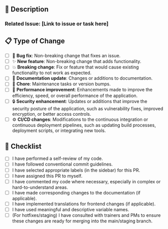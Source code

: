 ## 🚀 Description

<!-- Please provide a concise summary of the changes in this pull request, including the issue it addresses. Include relevant motivation and context. List any dependencies required for this change. -->



### Related Issue: [Link to issue or task here]

## 📋 Type of Change

<!-- Select the type of change that applies to this PR by **deleting the other options**. -->

- [ ] 🐛 **Bug fix**: Non-breaking change that fixes an issue.
- [ ] ✨ **New feature**: Non-breaking change that adds functionality.
- [ ] 💥 **Breaking change**: Fix or feature that would cause existing functionality to not work as expected.
- [ ] 📝 **Documentation update**: Changes or additions to documentation.
- [ ] 🧹 **Chore**: Maintenance tasks or version bumps.
- [ ] 🚀 **Performance improvement**: Enhancements made to improve the efficiency, speed, or overall performance of the application.
- [ ] 🔒 **Security enhancement**: Updates or additions that improve the security posture of the application, such as vulnerability fixes, improved encryption, or better access controls.
- [ ] ⚙️ **CI/CD changes**: Modifications to the continuous integration or continuous deployment pipelines, such as updating build processes, deployment scripts, or integrating new tools.

## 📝 Checklist

<!-- Please ensure all of the following tasks are completed before submitting the PR: -->

- [ ] I have performed a self-review of my code.
- [ ] I have followed conventional commit guidelines.
- [ ] I have selected appropriate labels (in the sidebar) for this PR.
- [ ] I have assigned this PR to myself.
- [ ] I have commented my code where necessary, especially in complex or hard-to-understand areas.
- [ ] I have made corresponding changes to the documentation (if applicable).
- [ ] I have implemented translations for frontend changes (if applicable).
- [ ] I have used meaningful and descriptive variable names.
- [ ] (For hotfixes/staging) I have consulted with trainers and PMs to ensure these changes are ready for merging into the main/staging branch.
